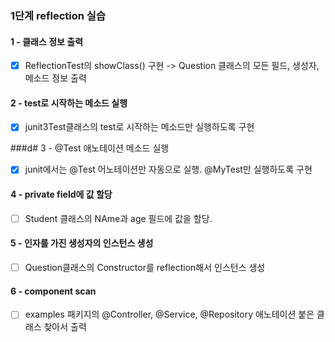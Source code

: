 ### 1단계 reflection 실습
#### 1 - 클래스 정보 출력
- [x] ReflectionTest의 showClass() 구현 -> Question 클래스의 모든 필드, 생성자, 메소드 정보 출력

#### 2 - test로 시작하는 메소드 실행
- [x] junit3Test클래스의 test로 시작하는 메소드만 실행하도록 구현

###d# 3 - @Test 애노테이션 메소드 실행
- [x] junit에서는 @Test 어노테이션만 자동으로 실행. @MyTest만 실행하도록 구현

#### 4 - private field에 값 할당
- [ ] Student 클래스의 NAme과 age 필드에 값을 할당.

#### 5 - 인자를 가진 생성자의 인스턴스 생성
- [ ] Question클래스의 Constructor를 reflection해서 인스턴스 생성

#### 6 - component scan
- [ ] examples 패키지의 @Controller, @Service, @Repository 애노테이션 붙은 클래스 찾아서 출력